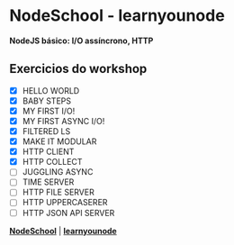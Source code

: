 # NodeSchool - learnyounode
**NodeJS básico: I/O assíncrono, HTTP**

## Exercicios do workshop

- [X] HELLO WORLD
- [X] BABY STEPS
- [X] MY FIRST I/O!
- [X] MY FIRST ASYNC I/O!
- [X] FILTERED LS
- [X] MAKE IT MODULAR
- [X] HTTP CLIENT
- [X] HTTP COLLECT
- [ ] JUGGLING ASYNC 
- [ ] TIME SERVER
- [ ] HTTP FILE SERVER
- [ ] HTTP UPPERCASERER
- [ ] HTTP JSON API SERVER

**[NodeSchool](https://nodeschool.io/)** |
**[learnyounode](https://github.com/workshopper/learnyounode)**
